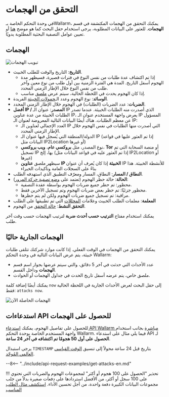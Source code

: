 [link-using-search]:    ../search-and-filters/use-search.md
[link-verify-attack]:   ../events/verify-attack.md

[img-attacks-tab]:      ../../images/user-guides/events/check-attack.png
[img-current-attacks]:  ../../images/glossary/attack-with-one-hit-example.png
[img-incidents-tab]:    ../../images/user-guides/events/incident-vuln.png
[img-show-falsepositive]: ../../images/user-guides/events/filter-for-falsepositive.png
[use-search]:             ../search-and-filters/use-search.md
[search-by-attack-status]: ../search-and-filters/use-search.md#search-attacks-by-the-action

# التحقق من الهجمات

في وحدة التحكم الخاصة بـWallarm، يمكنك التحقق من الهجمات المكتشفة في قسم **الهجمات**. للعثور على البيانات المطلوبة، يرجى استخدام حقل البحث كما هو موضح [هنا][use-search] أو تعيين عوامل التصفية البحثية المطلوبة يدويًا.

## الهجمات

![تبويب الهجمات][img-attacks-tab]

* **التاريخ**: التاريخ والوقت للطلب الخبيث.
    * إذا تم اكتشاف عدة طلبات من نفس النوع في فترات قصيرة، فسيظهر مدة الهجوم أسفل التاريخ. المدة هي الفترة الزمنية بين أول طلب من نوع معين وآخر طلب من نفس النوع خلال الإطار الزمني المحدد.
    * إذا كان الهجوم يحدث في اللحظة الحالية، سيتم عرض [ملصق](#events-that-are-currently-happening) مناسب.
* **الوسائد**: نوع الهجوم وعدد الـ[حمولات الخبيثة](../../glossary-en.md#malicious-payload) الفريدة. 
* **الضربات**: عدد الضربات (الطلبات) في الهجوم خلال الإطار الزمني المحدد. 
* **أفضل IP / المصدر**: عنوان الـ IP الذي أصدرت منه الطلبات الخبيثة. عندما تصدر الطلبات الخبيثة من عدة عناوين IP، يعرض واجهة المستخدم عنوان الـ IP المسؤول عن معظم الطلبات. هناك أيضًا البيانات التالية المعروضة لعنوان الـ IP:
     * العدد الإجمالي لعناوين الـ IP التي أصدرت منها الطلبات في نفس الهجوم خلال الإطار الزمني المحدد.
     * الدولة/المنطقة التي يُسجل فيها عنوان الـ IP (إذا تم العثور عليها في قواعد البيانات مثل IP2Location أو غيرها)
     * نوع المصدر، مثل **بروكسي عام**، **ويب بروكسي**، **Tor** أو منصة السحابة التي تم تسجيل IP بها، إلخ (إذا تم العثور عليه في قواعد البيانات مثل IP2Location أو غيرها)
     * سيظهر ملصق **عناوين IP الخبيثة** إذا كان يُعرف أن عنوان IP للأنشطة الخبيثة. هذا بناءً على السجلات العامة وتأكيدات الخبراء
* **النطاق / المسار**: النطاق، المسار ومعرّف التطبيق الذي استهدفه الطلب.
* **الحالة**: حالة حظر الهجوم (تعتمد على [وضع تصفية حركة المرور](../../admin-en/configure-wallarm-mode.md)):
     * محظور: تم حظر جميع ضربات الهجوم بواسطة عقدة التصفية.
     * محظور جزئيًا: تم حظر بعض ضربات الهجوم وتم تسجيل الآخرين فقط.
     * مراقبة: تم تسجيل جميع ضربات الهجوم ولكن لم يتم حظرها.
* **المعلمة**: معلمات الطلب الخبيث وعلامات [المحللات](../rules/request-processing.md) التي تم تطبيقها على الطلب
* **التحقق النشط**: [حالة التحقق](verify-attack.md) من الهجوم.

يمكنك استخدام مفتاح **الترتيب حسب أحدث ضربة** لترتيب الهجمات حسب وقت آخر طلب.

## الهجمات الجارية حاليًا

يمكنك التحقق من الهجمات في الوقت الفعلي. إذا كانت موارد شركتك تتلقى طلبات خبيثة، يتم عرض البيانات التالية في وحدة التحكم Wallarm:

* عدد الأحداث التي حدثت في آخر 5 دقائق، والتي سيتم عرضها بجوار اسم قسم **الهجمات** وداخل القسم.
* ملصق خاص، يتم عرضه أسفل تاريخ الحدث في جداول الهجمات أو الحوادث.

يمكنك أيضًا إضافة كلمة `now` إلى حقل البحث لعرض الأحداث الجارية في اللحظة الحالية فقط: `attacks now`.

![الهجمات الحاصلة الآن][img-current-attacks]

## استدعاءات API للحصول على الهجمات

للحصول على تفاصيل الهجوم، يمكنك [استدعاء API Wallarm مباشرة](../../api/overview.md) بجانب استخدام واجهة المستخدم الخاصة بوحدة التحكم Wallarm. فيما يلي مثال على استدعاء API لـ **الحصول على أول 50 هجومًا تم اكتشافه في آخر 24 ساعة**.

يرجى استبدال `TIMESTAMP` بتاريخ قبل 24 ساعة محولاً إلى تنسيق [الوقت القياسي العالمي المُوحّد](https://www.unixtimestamp.com/).

--8<-- "../include/api-request-examples/get-attacks-en.md"

!!! تحذير "الحصول على 100 هجوم أو أكثر"
    لمجموعات الهجوم والضربات التي تحتوي على 100 سجل أو أكثر، من الأفضل استردادها على دفعات صغيرة بدلاً من جلب مجموعات البيانات الكبيرة دفعة واحدة، من أجل تحسين الأداء. [استكشف مثال الطلب المناسب](../../api/request-examples.md#get-a-large-number-of-attacks-100-and-more)